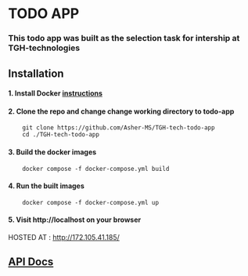 # TODO APP

### This todo app was built as the selection task for intership at TGH-technologies

## Installation

#### 1. Install Docker [instructions](https://docs.docker.com/engine/install/)

#### 2. Clone the repo and change change working directory to todo-app

```
    git clone https://github.com/Asher-MS/TGH-tech-todo-app
    cd ./TGH-tech-todo-app
```

#### 3. Build the docker images

```
    docker compose -f docker-compose.yml build
```

#### 4. Run the built images

```
    docker compose -f docker-compose.yml up
```

#### 5. Visit http://localhost on your browser

HOSTED AT : http://172.105.41.185/

## [API Docs](https://github.com/Asher-MS/TGH-tech-todo-app/blob/master/nodejs/API-Docs.md)
